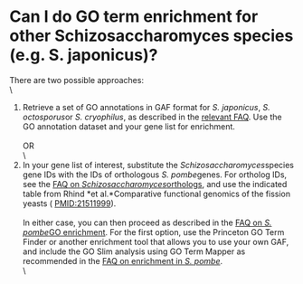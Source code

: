 # Can I do GO term enrichment for other Schizosaccharomyces species (e.g. S. japonicus)?
<!-- pombase_categories: Querying/Searching,Tools and Resources,Using Ontologies -->

There are two possible approaches:\
\
1. Retrieve a set of GO annotations in GAF format for *S. japonicus*,
*S. octosporus*or *S. cryophilus*, as described in the [relevant
FAQ](/faqs/how-can-i-find-go-annotations-other-schizosaccharomyces-species-eg-s-japonicus).
Use the GO annotation dataset and your gene list for enrichment.\
\
OR\
\
2. In your gene list of interest, substitute the
*Schizosaccharomyces*species gene IDs with the IDs of orthologous *S.
pombe*genes. For ortholog IDs, see the [FAQ on
*Schizosaccharomyces*orthologs](/faqs/how-can-i-find-orthologs-between-s-pombe-and-other-schizosaccharomyces-species),
and use the indicated table from Rhind *et al.*Comparative functional
genomics of the fission yeasts (
[PMID:21511999](http://www.ncbi.nlm.nih.gov/pubmed?term=21511999)).\
\
In either case, you can then proceed as described in the [FAQ on *S.
pombe*GO
enrichment](/faqs/how-can-i-find-significant-shared-go-annotations-genes-list).
For the first option, use the Princeton GO Term Finder or another
enrichment tool that allows you to use your own GAF, and include the GO
Slim analysis using GO Term Mapper as recommended in the [FAQ on
enrichment in *S.
pombe*](/faqs/how-can-i-find-significant-shared-go-annotations-genes-list).\
\


